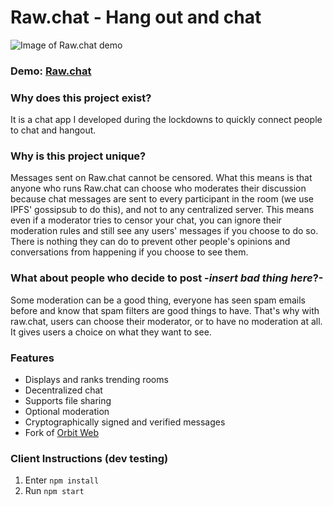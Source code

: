 # Raw.chat - Hang out and chat  

![Image of Raw.chat demo](https://raw.chat/favicon.png)

### Demo: [Raw.chat](https://raw.chat) 


### Why does this project exist?
It is a chat app I developed during the lockdowns to quickly connect people to chat and hangout. 

### Why is this project unique?
Messages sent on Raw.chat cannot be censored. What this means is that anyone who runs Raw.chat can choose who moderates their discussion because chat messages are sent to every participant in the room (we use IPFS' gossipsub to do this), and not to any centralized server. This means even if a moderator tries to censor your chat, you can ignore their moderation rules and still see any users' messages if you choose to do so. There is nothing they can do to prevent other people's opinions and conversations from happening if you choose to see them. 

### What about people who decide to post -*insert bad thing here*?-
Some moderation can be a good thing, everyone has seen spam emails before and know that spam filters are good things to have. That's why with raw.chat, users can choose their moderator, or to have no moderation at all. It gives users a choice on what they want to see.   

### Features 
* Displays and ranks trending rooms
* Decentralized chat
* Supports file sharing
* Optional moderation
* Cryptographically signed and verified messages
* Fork of [Orbit Web](https://github.com/orbitdb/orbit-web)


### Client Instructions (dev testing)

1. Enter `npm install`
2. Run `npm start`
